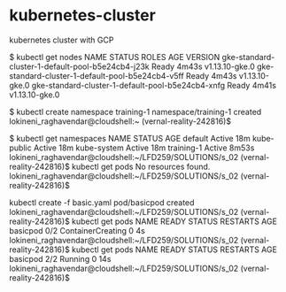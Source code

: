 # kubernetes-cluster
kubernetes cluster with GCP

$ kubectl get nodes
NAME                                                STATUS   ROLES    AGE     VERSION
gke-standard-cluster-1-default-pool-b5e24cb4-j23k   Ready    <none>   4m43s   v1.13.10-gke.0
gke-standard-cluster-1-default-pool-b5e24cb4-v5ff   Ready    <none>   4m43s   v1.13.10-gke.0
gke-standard-cluster-1-default-pool-b5e24cb4-xnfg   Ready    <none>   4m41s   v1.13.10-gke.0


$ kubectl create namespace training-1
namespace/training-1 created
lokineni_raghavendar@cloudshell:~ (vernal-reality-242816)$

$ kubectl get namespaces
NAME          STATUS   AGE
default       Active   18m
kube-public   Active   18m
kube-system   Active   18m
training-1    Active   8m53s
lokineni_raghavendar@cloudshell:~/LFD259/SOLUTIONS/s_02 (vernal-reality-242816)$ kubectl get pods
No resources found.
lokineni_raghavendar@cloudshell:~/LFD259/SOLUTIONS/s_02 (vernal-reality-242816)$

 kubectl create -f basic.yaml
pod/basicpod created
lokineni_raghavendar@cloudshell:~/LFD259/SOLUTIONS/s_02 (vernal-reality-242816)$ kubectl get pods
NAME       READY   STATUS              RESTARTS   AGE
basicpod   0/2     ContainerCreating   0          4s
lokineni_raghavendar@cloudshell:~/LFD259/SOLUTIONS/s_02 (vernal-reality-242816)$ kubectl get pods
NAME       READY   STATUS    RESTARTS   AGE
basicpod   2/2     Running   0          14s
lokineni_raghavendar@cloudshell:~/LFD259/SOLUTIONS/s_02 (vernal-reality-242816)$

